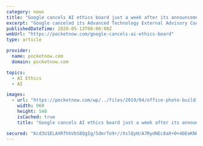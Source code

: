 ```yaml
---
category: news
title: "Google cancels AI ethics board just a week after its announcement"
excerpt: "Google canceled its Advanced Technology External Advisory Council just a little over a week after its announcement, according to a recent VOX report. The AI ethics board was supposed to oversee ..."
publishedDateTime: 2020-05-13T00:00:00Z
webUrl: "https://pocketnow.com/google-cancels-ai-ethics-board"
type: article

provider:
  name: pocketnow.com
  domain: pocketnow.com

topics:
  - AI Ethics
  - AI

images:
  - url: "https://pocketnow.com/wp/../files/2019/04/office-photo-building-illuminated-google-zurich-inside_7bbef648-5050-11e9-b593-df9071890b8d.jpg"
    width: 960
    height: 540
    isCached: true
    title: "Google cancels AI ethics board just a week after its announcement"

secured: "Kcd3U1ELAXRfhhVbS8QgIg/5dmrTo9r//XslQyH/A7RydNEc8aX+0+4DEeKNQl3aYH3mvOhiglmoMB0r47FzJFtqqyXvG3sVxLUqAUffnl0DUMfah5GbrcYis6uOo9rOPRhgvCrVMbZ2cpcFFvoETzSfSh4CFNnrVol5hxJYjMjBsCxLxDX4w5cL5vbw3D7AhCyZXVv3NL9fxUM6IeOcMGRFG6CPDhErzqLYbEjFrx9/pjbmo4oMt4oc2EIukN7250Tt1TdgYCUh4Utn+6EPnNerAdTyP9kO2ovXvkjTcBtXRoVsEmvL4rTNyYXxqJHi;lJjvPNj6uDXdXoquaB7bGg=="
---
```


